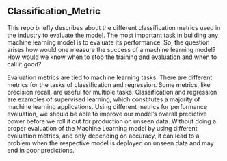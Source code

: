 ## Classification_Metric

This repo briefly describes about the different classification metrics used in the industry to evaluate the model.
The most important task in building any machine learning model is to evaluate its performance. So, the question arises how would one measure the success of a machine learning model? How would we know when to stop the training and evaluation and when to call it good?

Evaluation metrics are tied to machine learning tasks. There are different metrics for the tasks of classification and regression. Some metrics, like precision recall, are useful for multiple tasks. Classification and regression are examples of supervised learning, which constitutes a majority of machine learning applications. Using different metrics for performance evaluation, we should be able to improve our model’s overall predictive power before we roll it out for production on unseen data. Without doing a proper evaluation of the Machine Learning model by using different evaluation metrics, and only depending on accuracy, it can lead to a problem when the respective model is deployed on unseen data and may end in poor predictions.

